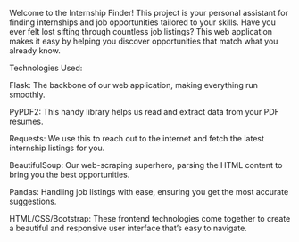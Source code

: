 Welcome to the Internship Finder! This project is your personal assistant for finding internships and job opportunities tailored to your skills. Have you ever felt lost sifting through countless job listings? This web application makes it easy by helping you discover opportunities that match what you already know.

Technologies Used:

Flask: The backbone of our web application, making everything run smoothly.

PyPDF2: This handy library helps us read and extract data from your PDF resumes.

Requests: We use this to reach out to the internet and fetch the latest internship listings for you.

BeautifulSoup: Our web-scraping superhero, parsing the HTML content to bring you the best opportunities.

Pandas: Handling job listings with ease, ensuring you get the most accurate suggestions.

HTML/CSS/Bootstrap: These frontend technologies come together to create a beautiful and responsive user interface that’s easy to navigate.

